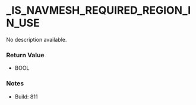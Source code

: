 # _IS_NAVMESH_REQUIRED_REGION_IN_USE

No description available.

### Return Value
* BOOL

### Notes
* Build: 811

